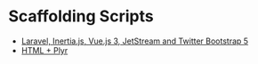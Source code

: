 # Scaffolding Scripts

- [Laravel, Inertia.js, Vue.js 3, JetStream and Twitter Bootstrap 5](https://github.com/sistematico/scaffolding-scripts/tree/main/laravel-inertia-vue)
- [HTML + Plyr](https://github.com/sistematico/scaffolding-scripts/tree/main/html-plyr)
